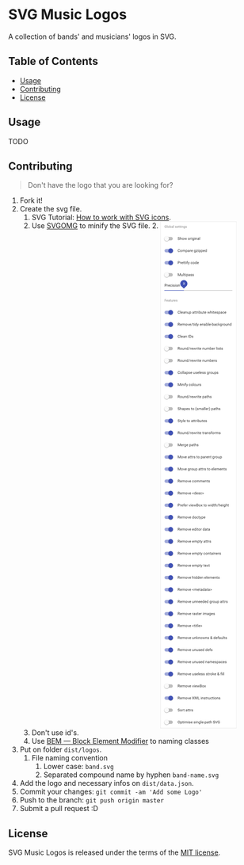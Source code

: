 # SVG Music Logos

A collection of bands' and musicians' logos in SVG.

## Table of Contents

* [Usage](#usage)
* [Contributing](#contributing)
* [License](#license)

## Usage

TODO

## Contributing

> Don't have the logo that you are looking for?

1. Fork it!
1. Create the svg file.
    1. SVG Tutorial: [How to work with SVG icons](http://fvsch.com/code/svg-icons/how-to/).
    1. Use [SVGOMG](https://jakearchibald.github.io/svgomg/) to minify the SVG file.
        2. <img src="dist/img/svgomg-settings.png" align="top" alt="">
    1. Don't use id's.
    1. Use [BEM — Block Element Modifier](https://bem.info/) to naming classes
1. Put on folder `dist/logos`.
    1. File naming convention
        1. Lower case: `band.svg`
        1. Separated compound name by hyphen `band-name.svg`
1. Add the logo and necessary infos on `dist/data.json`.
1. Commit your changes: `git commit -am 'Add some Logo'`
1. Push to the branch: `git push origin master`
1. Submit a pull request :D

## License

SVG Music Logos is released under the terms of the [MIT license](https://github.com/tiagoporto/svg-music-logos/blob/master/LICENSE).